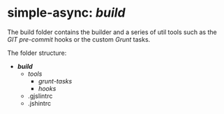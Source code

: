 simple-async: _build_
=====================

The build folder contains the builder and a series of util tools such as the _GIT pre-commit_ hooks or the custom _Grunt_ tasks.

The folder structure:
* **_build_**
   * _tools_
      * _grunt-tasks_
      * _hooks_
   * .gjslintrc
   * .jshintrc
